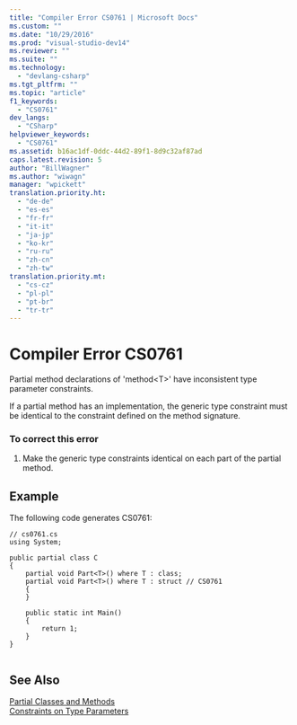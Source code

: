 ```yaml
---
title: "Compiler Error CS0761 | Microsoft Docs"
ms.custom: ""
ms.date: "10/29/2016"
ms.prod: "visual-studio-dev14"
ms.reviewer: ""
ms.suite: ""
ms.technology: 
  - "devlang-csharp"
ms.tgt_pltfrm: ""
ms.topic: "article"
f1_keywords: 
  - "CS0761"
dev_langs: 
  - "CSharp"
helpviewer_keywords: 
  - "CS0761"
ms.assetid: b16ac1df-0ddc-44d2-89f1-8d9c32af87ad
caps.latest.revision: 5
author: "BillWagner"
ms.author: "wiwagn"
manager: "wpickett"
translation.priority.ht: 
  - "de-de"
  - "es-es"
  - "fr-fr"
  - "it-it"
  - "ja-jp"
  - "ko-kr"
  - "ru-ru"
  - "zh-cn"
  - "zh-tw"
translation.priority.mt: 
  - "cs-cz"
  - "pl-pl"
  - "pt-br"
  - "tr-tr"
---
```

# Compiler Error CS0761
Partial method declarations of 'method\<T>' have inconsistent type parameter constraints.  
  
 If a partial method has an implementation, the generic type constraint must be identical to the constraint defined on the method signature.  
  
### To correct this error  
  
1.  Make the generic type constraints identical on each part of the partial method.  
  
## Example  
 The following code generates CS0761:  
  
```  
// cs0761.cs  
using System;  
  
public partial class C  
{  
    partial void Part<T>() where T : class;  
    partial void Part<T>() where T : struct // CS0761  
    {  
    }  
  
    public static int Main()  
    {  
        return 1;  
    }  
}  
  
```  
  
## See Also  
 [Partial Classes and Methods](/dotnet/csharp/programming-guide/classes-and-structs/partial-classes-and-methods)   
 [Constraints on Type Parameters](/dotnet/csharp/programming-guide/generics/constraints-on-type-parameters)